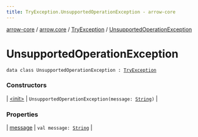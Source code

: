 ```yaml
---
title: TryException.UnsupportedOperationException - arrow-core
---
```


[arrow-core](../../../index.html) / [arrow.core](../../index.html) / [TryException](../index.html) / [UnsupportedOperationException](./index.html)

# UnsupportedOperationException

`data class UnsupportedOperationException : `[`TryException`](../index.html)

### Constructors

| [&lt;init&gt;](-init-.html) | `UnsupportedOperationException(message: `[`String`](https://kotlinlang.org/api/latest/jvm/stdlib/kotlin/-string/index.html)`)` |

### Properties

| [message](message.html) | `val message: `[`String`](https://kotlinlang.org/api/latest/jvm/stdlib/kotlin/-string/index.html) |

